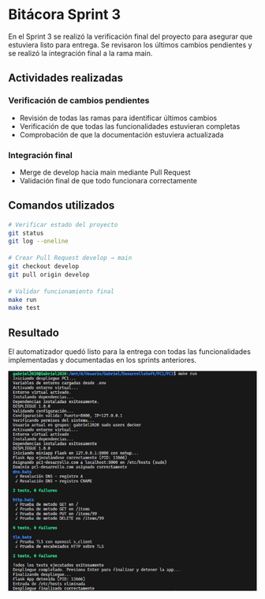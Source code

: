 # Bitácora Sprint 3

En el Sprint 3 se realizó la verificación final del proyecto para asegurar que estuviera listo para entrega. Se revisaron los últimos cambios pendientes y se realizó la integración final a la rama main.

## Actividades realizadas

### Verificación de cambios pendientes

- Revisión de todas las ramas para identificar últimos cambios
- Verificación de que todas las funcionalidades estuvieran completas
- Comprobación de que la documentación estuviera actualizada

### Integración final

- Merge de develop hacia main mediante Pull Request
- Validación final de que todo funcionara correctamente

## Comandos utilizados

```bash
# Verificar estado del proyecto
git status
git log --oneline

# Crear Pull Request develop → main
git checkout develop
git pull origin develop

# Validar funcionamiento final
make run
make test
```

## Resultado

El automatizador quedó listo para la entrega con todas las funcionalidades implementadas y documentadas en los sprints anteriores.

![alt text](image-4.png)
